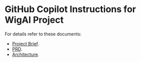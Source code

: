 # GitHub Copilot Instructions for WigAI Project

For details refer to these documents:

-   [Project Brief](/docs/project-brief.md).
-   [PRD](/docs/prd.md).
-   [Architecture](/docs/architecture.md).
